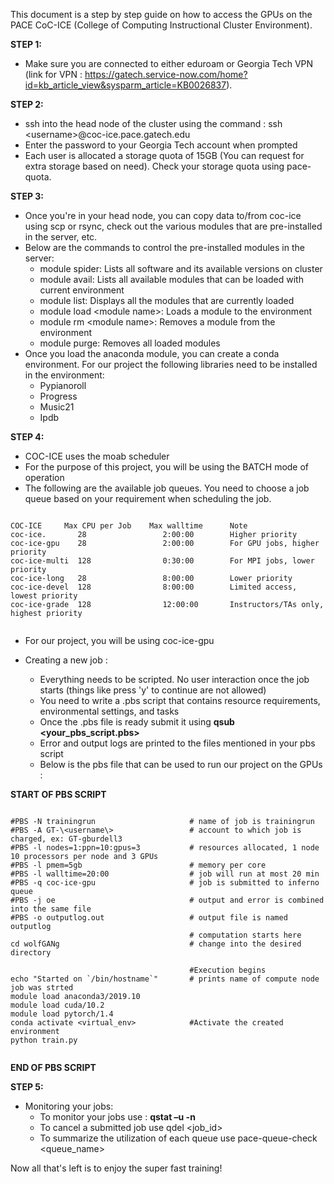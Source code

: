This document is a step by step guide on how to access the GPUs on the PACE CoC-ICE (College of Computing Instructional Cluster Environment).

**STEP 1:**
- Make sure you are connected to either eduroam or Georgia Tech VPN (link for VPN : https://gatech.service-now.com/home?id=kb_article_view&sysparm_article=KB0026837).<br/>

**STEP 2:**
- ssh into the head node of the cluster using the command : ssh \<username\>@coc-ice.pace.gatech.edu
- Enter the password to your Georgia Tech account when prompted
- Each user is allocated a storage quota of 15GB (You can request for extra storage based on need). Check your storage quota using pace-quota.<br/>

**STEP 3:**
- Once you're in your head node, you can copy data to/from coc-ice using scp or rsync, check out the various modules that are pre-installed in the server, etc.
- Below are the commands to control the pre-installed modules in the server:
  - module spider: Lists all software and its available versions on cluster
  - module avail: Lists all available modules that can be loaded with current environment
  - module list: Displays all the modules that are currently loaded
  - module load \<module name\>: Loads a module to the environment
  - module rm \<module name\>: Removes a module from the environment
  - module purge: Removes all loaded modules
- Once you load the anaconda module, you can create a conda environment. For our project the following libraries need to be installed in the environment:
  - Pypianoroll
  - Progress
  - Music21
  - Ipdb

**STEP 4:**
- COC-ICE uses the moab scheduler
- For the purpose of this project, you will be using the BATCH mode of operation
- The following are the available job queues. You need to choose a job queue based on your requirement when scheduling the job.

```

COC-ICE     Max CPU per Job    Max walltime      Note
coc-ice.       28                 2:00:00        Higher priority	
coc-ice-gpu    28                 2:00:00        For GPU jobs, higher priority	
coc-ice-multi  128                0:30:00        For MPI jobs, lower priority	
coc-ice-long   28                 8:00:00        Lower priority
coc-ice-devel  128                8:00:00        Limited access, lowest priority
coc-ice-grade  128                12:00:00       Instructors/TAs only, highest priority
  
```

- For our project, you will be using coc-ice-gpu<br/>
- Creating a new job :<br/>

  - Everything needs to be scripted. No user interaction once the job starts (things like press 'y' to continue are not allowed)
  - You need to write a .pbs script that contains resource requirements, environmental settings, and tasks
  - Once the .pbs file is ready submit it using **qsub <your_pbs_script.pbs>**
  - Error and output logs are printed to the files mentioned in your pbs script
  - Below is the pbs file that can be used to run our project on the GPUs :
  
**START OF PBS SCRIPT**

```
  
#PBS -N trainingrun                     # name of job is trainingrun
#PBS -A GT-\<username\>                 # account to which job is charged, ex: GT-gburdell3
#PBS -l nodes=1:ppn=10:gpus=3           # resources allocated, 1 node 10 processors per node and 3 GPUs
#PBS -l pmem=5gb                        # memory per core
#PBS -l walltime=20:00                  # job will run at most 20 min
#PBS -q coc-ice-gpu                     # job is submitted to inferno queue
#PBS -j oe                              # output and error is combined into the same file
#PBS -o outputlog.out                   # output file is named outputlog
                                        # computation starts here
cd wolfGANg                             # change into the desired directory

                                        #Execution begins
echo "Started on `/bin/hostname`"       # prints name of compute node job was strted
module load anaconda3/2019.10
module load cuda/10.2
module load pytorch/1.4
conda activate <virtual_env>            #Activate the created environment
python train.py
  
```
  
**END OF PBS SCRIPT**	

**STEP 5:**
- Monitoring your jobs:
  - To monitor your jobs use : **qstat –u <username> -n**
  - To cancel a submitted job use qdel <job_id>
  - To summarize the utilization of each queue use pace-queue-check <queue_name>
  
Now all that's left is to enjoy the super fast training!

